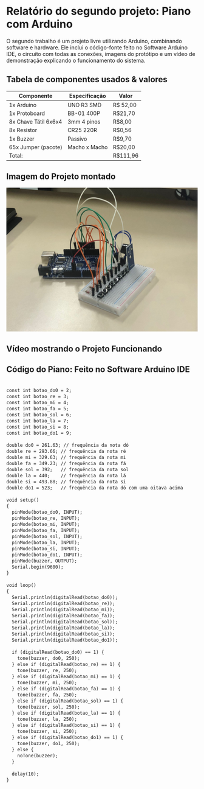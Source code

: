 # Relatório do segundo projeto: Piano com Arduino
O segundo trabalho é um projeto livre utilizando Arduino, combinando software e hardware. Ele inclui o código-fonte feito no Software Arduino IDE, o circuito com todas as conexões, imagens do protótipo e um vídeo de demonstração explicando o funcionamento do sistema.

## Tabela de componentes usados & valores

| Componente | Especificação | Valor |
|------------|---------------|-------|
|1x Arduino|UNO R3 SMD|R$ 52,00|
|1x Protoboard|BB-01 400P|R$21,70|
|8x Chave Tátil 6x6x4|3mm 4 pinos|R$8,00|
|8x Resistor|CR25 220R|R$0,56|
|1x Buzzer|Passivo|R$9,70|
|65x Jumper (pacote)|Macho x Macho|R$20,00|
|Total:||R$111,96|

## Imagem do Projeto montado
![alt text](<midias/Circuito01.jpg>)

## Vídeo mostrando o Projeto Funcionando

## Código do Piano: Feito no Software Arduino IDE

```const int buzzer = 11;

const int botao_do0 = 2;
const int botao_re = 3;
const int botao_mi = 4;
const int botao_fa = 5;
const int botao_sol = 6;
const int botao_la = 7;
const int botao_si = 8;
const int botao_do1 = 9;

double do0 = 261.63; // frequência da nota dó
double re = 293.66; // frequência da nota ré
double mi = 329.63; // frequência da nota mi
double fa = 349.23; // frequência da nota fá
double sol = 392;   // frequência da nota sol
double la = 440;    // frequência da nota lá
double si = 493.88; // frequência da nota si
double do1 = 523;   // frequência da nota dó com uma oitava acima

void setup()
{
  pinMode(botao_do0, INPUT);
  pinMode(botao_re, INPUT);
  pinMode(botao_mi, INPUT);
  pinMode(botao_fa, INPUT);
  pinMode(botao_sol, INPUT);
  pinMode(botao_la, INPUT);
  pinMode(botao_si, INPUT);
  pinMode(botao_do1, INPUT);
  pinMode(buzzer, OUTPUT);
  Serial.begin(9600);
}

void loop()
{
  Serial.println(digitalRead(botao_do0));
  Serial.println(digitalRead(botao_re));
  Serial.println(digitalRead(botao_mi));
  Serial.println(digitalRead(botao_fa));
  Serial.println(digitalRead(botao_sol));
  Serial.println(digitalRead(botao_la));
  Serial.println(digitalRead(botao_si));
  Serial.println(digitalRead(botao_do1));

  if (digitalRead(botao_do0) == 1) {
    tone(buzzer, do0, 250);
  } else if (digitalRead(botao_re) == 1) {
    tone(buzzer, re, 250);
  } else if (digitalRead(botao_mi) == 1) {
    tone(buzzer, mi, 250);
  } else if (digitalRead(botao_fa) == 1) {
    tone(buzzer, fa, 250);
  } else if (digitalRead(botao_sol) == 1) {
    tone(buzzer, sol, 250);
  } else if (digitalRead(botao_la) == 1) {
    tone(buzzer, la, 250);
  } else if (digitalRead(botao_si) == 1) {
    tone(buzzer, si, 250);
  } else if (digitalRead(botao_do1) == 1) {
    tone(buzzer, do1, 250);
  } else {
    noTone(buzzer);
  }

  delay(10);
}
```
